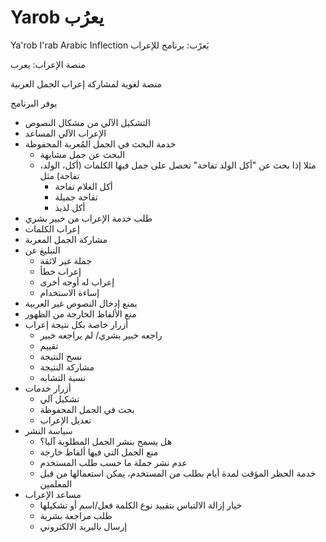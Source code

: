 # Yarob يعرُب
Ya'rob I'rab Arabic Inflection
يَعرًب: برنامج للإعراب

منصة الإعراب: يعرب

منصة لغوية لمشاركة إعراب الجمل العربية

يوفر البرنامج

-  التشكيل الآلي من مشكال النصوص
- الإعراب الآلي المساعد
- خدمة البحث في الجمل المُعربة المحفوظة
  - البحث عن جمل مشابهة
  - مثلا إذا بحث عن "أكل الولد تفاحة" تحصل على جمل فيها الكلمات (أكل، الولد، تفاحة) مثل 
    - أكل الغلام تفاحة
    - تفاحة جميلة
    - أكل لذيذ
- طلب خدمة الإعراب من خبير بشري
- إعراب الكلمات
- مشاركة الجمل المعربة
- التبليغ عن
  - جملة غير لائقة
  - إعراب خطأ
  - إعراب له أوجه أخرى
  -  إساءة الاستخدام
- يمنع إدخال النصوص غير العربية
- منع الألفاظ الخارجة من الظهور
- أزرار خاصة بكل نتيجة إعراب
  - راجعه خبير بشري/ لم يراجعه خبير
  - تقييم
  - نسخ النتيجة
  - مشاركة النتيجة
  - نسبة التشابه
- أزرار خدمات
  - تشكيل آلي
  - بحث في الجمل المحفوظة
  - تعديل الإعراب
- سياسة النشر
  - هل يسمح بنشر الجمل المطلوبة آليا؟
  - منع الجمل التي فيها ألفاظ خارجة
  - عدم نشر جملة ما حسب طلب المستخدم
  - خدمة الحظر المؤقت لمدة أيام بطلب من المستخدم، يمكن استعمالها من قبل المعلمين
- مساعد الإعراب
  - خيار إزالة الالتباس بتقييد نوع الكلمة فعل/اسم أو تشكيلها
  - طلب مراجعة بشرية
  - إرسال بالبريد الالكتروني

